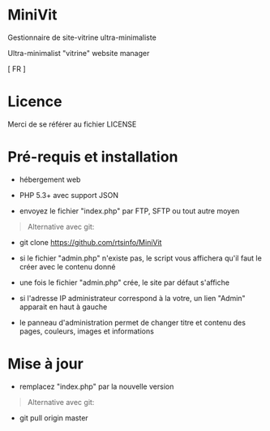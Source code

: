 MiniVit
=======

Gestionnaire de site-vitrine ultra-minimaliste

Ultra-minimalist "vitrine" website manager

[ FR ]

Licence
===================

Merci de se référer au fichier LICENSE

Pré-requis et installation
===================

- hébergement web
- PHP 5.3+ avec support JSON

- envoyez le fichier "index.php" par FTP, SFTP ou tout autre moyen

> Alternative avec git:
- git clone https://github.com/rtsinfo/MiniVit

- si le fichier "admin.php" n'existe pas, le script vous affichera qu'il faut le créer avec le contenu donné
- une fois le fichier "admin.php" crée, le site par défaut s'affiche
- si l'adresse IP administrateur correspond à la votre, un lien "Admin" apparait en haut à gauche
- le panneau d'administration permet de changer titre et contenu des pages, couleurs, images et informations

Mise à jour
===================

- remplacez "index.php" par la nouvelle version

> Alternative avec git:
- git pull origin master
